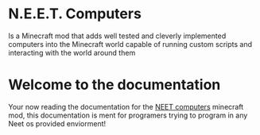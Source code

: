 # N.E.E.T. Computers
Is a Minecraft mod that adds well tested and cleverly implemented computers into the Minecraft world capable of running custom scripts and interacting with the world around them

# Welcome to the documentation
Your now reading the documentation for the [NEET computers](https://github.com/redtoast/NeetComputers) minecraft mod, this documentation is ment for programers trying to program in any Neet os provided enviorment!
